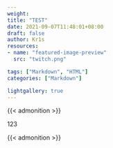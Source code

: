 ```yaml
---
weight:
title: "TEST"
date: 2021-09-07T11:48:01+08:00
draft: false
author: Kr1s
resources:
- name: "featured-image-preview"
  src: "twitch.png"

tags: ["Markdown", "HTML"]
categories: ["Markdown"]

lightgallery: true
---
```


{{< admonition >}}

123

{{< admonition >}}